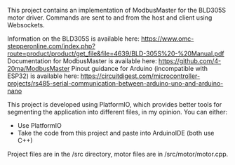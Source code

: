 This project contains an implementation of ModbusMaster for the BLD305S motor driver.
Commands are sent to and from the host and client using Websockets.

Information on the BLD305S is available here: https://www.omc-stepperonline.com/index.php?route=product/product/get_file&file=4639/BLD-305S%20-%20Manual.pdf
Documentation for ModbusMaster is available here: https://github.com/4-20ma/ModbusMaster
Pinout guidance for Arduino (incompatible with ESP32) is available here: https://circuitdigest.com/microcontroller-projects/rs485-serial-communication-between-arduino-uno-and-arduino-nano

This project is developed using PlatformIO, which provides better tools for segmenting the application into different files, in my opinion.
You can either:
- Use PlatformIO
- Take the code from this project and paste into ArduinoIDE (both use C++)

Project files are in the /src directory, motor files are in /src/motor/motor.cpp.
